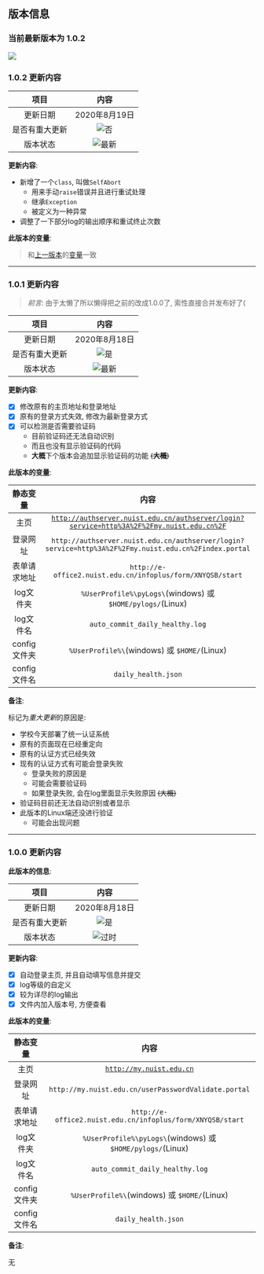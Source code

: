 ## 版本信息

### 当前最新版本为 1.0.2

[![](https://img.shields.io/badge/-return%20to%20README.md-blueviolet)](README.md "返回README.md")

### 1.0.2 更新内容

项目 |内容
:--: |:--:
更新日期 | 2020年8月19日
是否有重大更新 | ![](https://img.shields.io/badge/-no-informational "否")
版本状态 | ![](https://img.shields.io/badge/-newest-brightgreen "最新")

**更新内容**:

- 新增了一个`class`, 叫做`SelfAbort`
  - 用来手动`raise`错误并且进行重试处理
  - 继承`Exception`
  - 被定义为一种异常
- 调整了一下部分log的输出顺序和重试终止次数

**此版本的变量**: 

> 和[上一版本](#1-0-1)的[变量](#1-0-1-vars)一致

---

### <span id="1-0-1">1.0.1 更新内容</span>

> *前言*: 由于太懒了所以懒得把之前的改成1.0.0了, 索性直接合并发布好了(

项目 |内容
:--: |:--:
更新日期 | 2020年8月18日
是否有重大更新 | ![](https://img.shields.io/badge/-yes-important "是")
版本状态 | ![](https://img.shields.io/badge/-newest-brightgreen "最新")

**更新内容**:

- [x] 修改原有的主页地址和登录地址
- [x] 原有的登录方式失效, 修改为最新登录方式
- [x] 可以检测是否需要验证码
  - 目前验证码还无法自动识别
  - 而且也没有显示验证码的代码
  - **大概**下个版本会追加显示验证码的功能 ~~(**大概**)~~

<span id="1-0-1-vars">**此版本的变量**:</span>

静态变量 | 内容
:--: | :--:
主页 | [`http://authserver.nuist.edu.cn/authserver/login?service=http%3A%2F%2Fmy.nuist.edu.cn%2F`](http://authserver.nuist.edu.cn/authserver/login?service=http%3A%2F%2Fmy.nuist.edu.cn%2F)
登录网址 | `http://authserver.nuist.edu.cn/authserver/login?service=http%3A%2F%2Fmy.nuist.edu.cn%2Findex.portal`
表单请求地址 | `http://e-office2.nuist.edu.cn/infoplus/form/XNYQSB/start`
log文件夹 | `%UserProfile%\pyLogs\`(windows) 或 `$HOME/pylogs/`(Linux)
log文件名 | `auto_commit_daily_healthy.log`
config文件夹 | `%UserProfile%\`(windows) 或 `$HOME/`(Linux)
config文件名 | `daily_health.json`

**备注**:

标记为*重大更新*的原因是:
- 学校今天部署了统一认证系统
- 原有的页面现在已经重定向
- 原有的认证方式已经失效
- 现有的认证方式有可能会登录失败
  - 登录失败的原因是
  - 可能会需要验证码
  - 如果登录失败, 会在log里面显示失败原因 ~~(大概)~~
- 验证码目前还无法自动识别或者显示
- 此版本的Linux端还没进行验证
  - 可能会出现问题

---

### 1.0.0 更新内容

**此版本的信息**:

项目 |内容
:--: |:--:
更新日期 | 2020年8月18日
是否有重大更新 | ![](https://img.shields.io/badge/-yes-important "是")
版本状态 | ![](https://img.shields.io/badge/-out%20of%20date-inactive "过时")

**更新内容**:

- [x] 自动登录主页, 并且自动填写信息并提交
- [x] log等级的自定义
- [x] 较为详尽的log输出
- [x] 文件内加入版本号, 方便查看

**此版本的变量**:

静态变量 | 内容
:--: | :--:
主页 | [`http://my.nuist.edu.cn`](http://my.nuist.edu.cn)
登录网址 | `http://my.nuist.edu.cn/userPasswordValidate.portal`
表单请求地址 | `http://e-office2.nuist.edu.cn/infoplus/form/XNYQSB/start`
log文件夹 | `%UserProfile%\pyLogs\`(windows) 或 `$HOME/pylogs/`(Linux)
log文件名 | `auto_commit_daily_healthy.log`
config文件夹 | `%UserProfile%\`(windows) 或 `$HOME/`(Linux)
config文件名 | `daily_health.json`

**备注**:

无